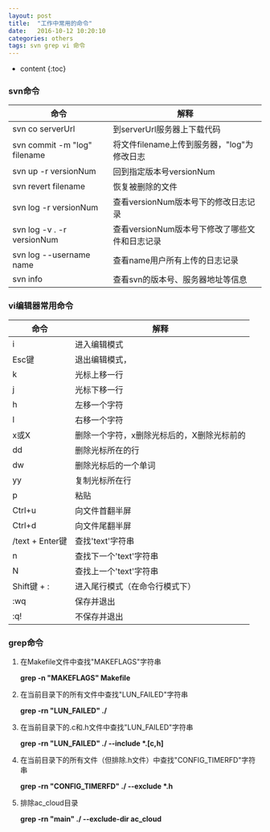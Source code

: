 ```yaml
---
layout: post
title:  "工作中常用的命令"
date:   2016-10-12 10:20:10
categories: others
tags: svn grep vi 命令
---
```


* content
{:toc}

### svn命令


命令|解释
---|---
svn co serverUrl | 到serverUrl服务器上下载代码
svn commit -m "log" filename | 将文件filename上传到服务器，"log"为修改日志
svn up -r versionNum | 回到指定版本号versionNum
svn revert filename | 恢复被删除的文件
svn log -r versionNum | 查看versionNum版本号下的修改日志记录
svn log -v . -r versionNum | 查看versionNum版本号下修改了哪些文件和日志记录
svn log --username name | 查看name用户所有上传的日志记录
svn info | 查看svn的版本号、服务器地址等信息

### vi编辑器常用命令

命令|解释
---|---
i | 进入编辑模式
Esc键 | 退出编辑模式，
k | 光标上移一行
j | 光标下移一行 
h | 左移一个字符
l | 右移一个字符
x或X | 删除一个字符，x删除光标后的，X删除光标前的 
dd | 删除光标所在的行
dw | 删除光标后的一个单词
yy | 复制光标所在行
p | 粘贴
Ctrl+u | 向文件首翻半屏 
Ctrl+d | 向文件尾翻半屏 
/text + Enter键 | 查找'text'字符串
n | 查找下一个'text'字符串
N | 查找上一个'text'字符串
Shift键 + : | 进入尾行模式（在命令行模式下）
:wq | 保存并退出
:q! | 不保存并退出

### grep命令

1. 在Makefile文件中查找"MAKEFLAGS"字符串

	__grep -n "MAKEFLAGS" Makefile__

2. 在当前目录下的所有文件中查找"LUN_FAILED"字符串

	__grep -rn "LUN_FAILED" ./__

3. 在当前目录下的.c和.h文件中查找"LUN_FAILED"字符串

	__grep -rn "LUN_FAILED" ./ --include *.[c,h]__

4. 在当前目录下的所有文件（但排除.h文件）中查找"CONFIG_TIMERFD"字符串

	__grep -rn "CONFIG_TIMERFD" ./ --exclude *.h__

5. 排除ac_cloud目录

	__grep -rn "main" ./ --exclude-dir ac_cloud__


